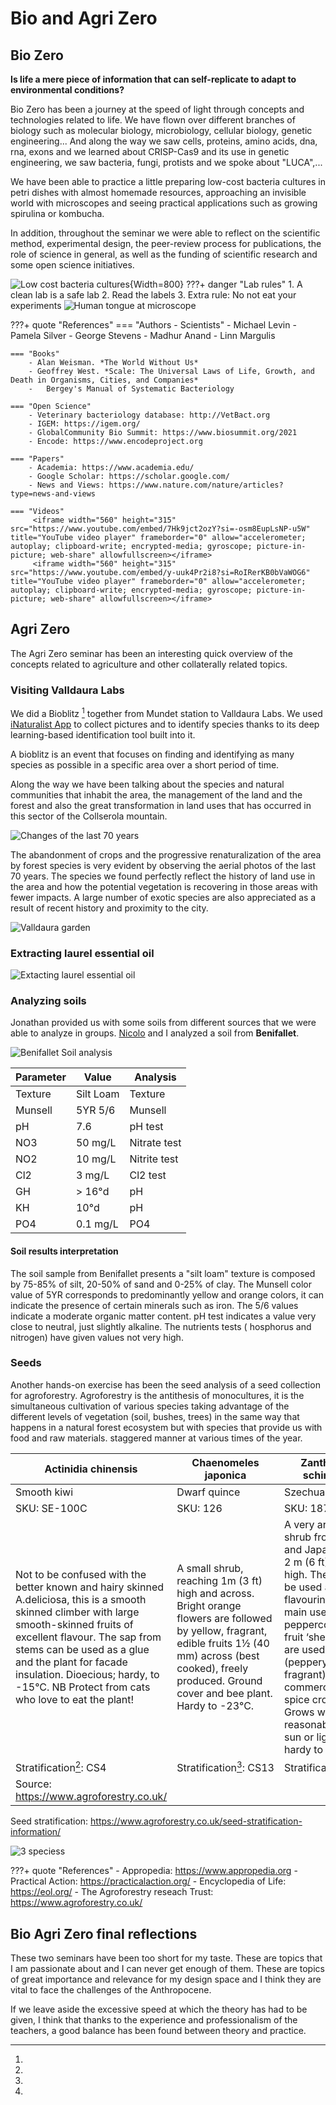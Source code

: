 # **Bio and Agri Zero**
## Bio Zero
**Is life a mere piece of information that can self-replicate to adapt to environmental conditions?**

Bio Zero has been a journey at the speed of light through concepts and technologies related to life. We have flown over different branches of biology such as molecular biology, microbiology, cellular biology, genetic engineering... And along the way we saw cells, proteins, amino acids, dna, rna, exons and we learned about CRISP-Cas9 and its use in genetic engineering, we saw bacteria, fungi, protists and we spoke about "LUCA",...

We have been able to practice a little preparing low-cost bacteria cultures in petri dishes with almost homemade resources, approaching an invisible world with microscopes and seeing practical applications such as growing spirulina or kombucha.

In addition, throughout the seminar we were able to reflect on the scientific method, experimental design, the peer-review process for publications, the role of science in general, as well as the funding of scientific research and some open science initiatives.

![Low cost bacteria cultures](../images/CultivatingBacteria.PNG){Width=800}
???+ danger "Lab rules"
    1. A clean lab is a safe lab
    2. Read the labels
    3. Extra rule: No not eat your experiments
![Human tongue at microscope](../images/MicroscopeHumanTongue.PNG)

???+ quote "References"
    === "Authors - Scientists"
        - Michael Levin
        - Pamela Silver
        - George Stevens
        - Madhur Anand
        - Linn Margulis
        
    === "Books"
        - Alan Weisman. *The World Without Us*
        - Geoffrey West. *Scale: The Universal Laws of Life, Growth, and Death in Organisms, Cities, and Companies*
        -   Bergey's Manual of Systematic Bacteriology
        
    === "Open Science"
        - Veterinary bacteriology database: http://VetBact.org
        - IGEM: https://igem.org/
        - GlobalCommunity Bio Summit: https://www.biosummit.org/2021
        - Encode: https://www.encodeproject.org

    === "Papers"
        - Academia: https://www.academia.edu/
        - Google Scholar: https://scholar.google.com/
        - News and Views: https://www.nature.com/nature/articles?type=news-and-views

    === "Videos"
         <iframe width="560" height="315" src="https://www.youtube.com/embed/7Hk9jct2ozY?si=-osm8EupLsNP-u5W" title="YouTube video player" frameborder="0" allow="accelerometer; autoplay; clipboard-write; encrypted-media; gyroscope; picture-in-picture; web-share" allowfullscreen></iframe>
         <iframe width="560" height="315" src="https://www.youtube.com/embed/y-uuk4Pr2i8?si=RoIRerKB0bVaWOG6" title="YouTube video player" frameborder="0" allow="accelerometer; autoplay; clipboard-write; encrypted-media; gyroscope; picture-in-picture; web-share" allowfullscreen></iframe>

## Agri Zero

The Agri Zero seminar has been an interesting quick overview of the concepts related to agriculture and other collaterally related topics. 

### Visiting Valldaura Labs
We did a Bioblitz [^1] together from Mundet station to Valldaura Labs. We used [iNaturalist App](https://www.inaturalist.org/) to collect pictures and to identify species thanks to its deep learning-based identification tool built into it.

[^1]:
 A bioblitz is an event that focuses on finding and identifying as many species as possible in a specific area over a short period of time.

Along the way we have been talking about the species and natural communities that inhabit the area, the management of the land and the forest and also the great transformation in land uses that has occurred in this sector of the Collserola mountain.

![Changes of the last 70 years](../images/MundetValldaura.PNG)

The abandonment of crops and the progressive renaturalization of the area by forest species is very evident by observing the aerial photos of the last 70 years. The species we found perfectly reflect the history of land use in the area and how the potential vegetation is recovering in those areas with fewer impacts. A large number of exotic species are also appreciated as a result of recent history and proximity to the city.

![Valldaura garden](../images/Valldaura.PNG)


### Extracting laurel essential oil

![Extacting laurel essential oil](../images/LaurelOil.PNG)

### Analyzing soils
Jonathan provided us with some soils from different sources that we were able to analyze in groups. [Nicolo](https://niente010.github.io/MDEF_website/#welcome) and I analyzed a soil from **Benifallet**.

![Benifallet Soil analysis](../images/AgriZero-SoilAnalysis.PNG)

| Parameter | Value      | Analysis   |
|-----------|------------|------------|
| Texture   | Silt Loam  |  Texture   |
| Munsell   | 5YR 5/6    |  Munsell   |
| pH        | 7.6        |pH test|
| NO3       | 50 mg/L    |Nitrate test|
| NO2       | 10 mg/L    |Nitrite test|
| Cl2       | 3 mg/L     |Cl2 test|
| GH        | > 16°d     |     pH     |
| KH        | 10°d       |     pH     |
| PO4       | 0.1 mg/L   |    PO4     |

#### Soil results interpretation
The soil sample from Benifallet presents a "silt loam" texture is composed by 75-85% of silt, 20-50% of sand and 0-25% of clay. The Munsell color value of 5YR corresponds to predominantly yellow and orange colors, it can indicate the presence of certain minerals such as iron. The 5/6 values indicate a moderate organic matter content. pH test indicates a value very close to neutral, just slightly alkaline.
The nutrients tests ( hosphorus and nitrogen) have given values not very high.

### Seeds
Another hands-on exercise has been the seed analysis of a seed collection for agroforestry. Agroforestry is the antithesis of monocultures, it is the simultaneous cultivation of various species taking advantage of the different levels of vegetation (soil, bushes, trees) in the same way that happens in a natural forest ecosystem but with species that provide us with food and raw materials. staggered manner at various times of the year.

| Actinidia chinensis | Chaenomeles japonica |  Zanthoxylum schinifolium|
|-----------|------------|------------|
| Smooth kiwi   | Dwarf quince  |  Szechuan pepper   |
| SKU: SE-100C | SKU: 126   |  SKU: 187B  |
| Not to be confused with the better known and hairy skinned A.deliciosa, this is a smooth skinned climber with large smooth-skinned fruits of excellent flavour. The sap from stems can be used as a glue and the plant for facade insulation. Dioecious; hardy, to -15°C. NB Protect from cats who love to eat the plant!    | A small shrub, reaching 1m (3 ft) high and across. Bright orange flowers are followed by yellow, fragrant, edible fruits 1½ (40 mm) across (best cooked), freely produced. Ground cover and bee plant. Hardy to -23°C.|A very aromatic shrub from China and Japan growing 2 m (6 ft) or more high. The leaves can be used as a flavouring, but the main use is the peppercorn-like red fruit ‘shells’, which are used a spice (peppery and fragrant) – grown commercially as a spice crop in Asia. Grows well in any reasonable soil in sun or light shade; hardy to -20ºC.|
| Stratification[^2]: CS4| Stratification[^2]: CS13|Stratification[^2]: CS13|
| Source: https://www.agroforestry.co.uk/|

[^2]:
Seed stratification: https://www.agroforestry.co.uk/seed-stratification-information/


![3 speciess](../images/Species.PNG)


???+ quote "References"
    - Appropedia: https://www.appropedia.org
    - Practical Action: https://practicalaction.org/
    - Encyclopedia of Life: https://eol.org/
    - The Agroforestry reseach Trust: https://www.agroforestry.co.uk/


## Bio Agri Zero final reflections
These two seminars have been too short for my taste. These are topics that I am passionate about and I can never get enough of them. These are topics of great importance and relevance for my design space and I think they are vital to face the challenges of the Anthropocene.

If we leave aside the excessive speed at which the theory has had to be given, I think that thanks to the experience and professionalism of the teachers, a good balance has been found between theory and practice.

